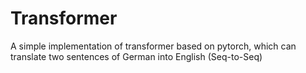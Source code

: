 # Transformer
A simple implementation of transformer based on pytorch, which can translate two sentences of German into English (Seq-to-Seq)
